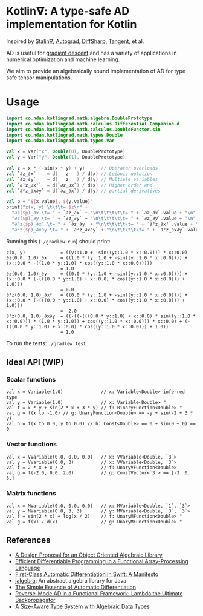 # Kotlin𝛁: A type-safe AD implementation for Kotlin

Inspired by [Stalin∇](https://github.com/Functional-AutoDiff/STALINGRAD), [Autograd](https://github.com/hips/autograd), [DiffSharp](https://github.com/DiffSharp/DiffSharp), [Tangent](https://github.com/google/tangent), et al.

AD is useful for [gradient descent](https://en.wikipedia.org/wiki/Gradient_descent) and has a variety of applications in numerical optimization and machine learning.

We aim to provide an algebraically sound implementation of AD for type safe tensor manipulations.

# Usage

```kotlin
import co.ndan.kotlingrad.math.algebra.DoublePrototype
import co.ndan.kotlingrad.math.calculus.Differential.Companion.d
import co.ndan.kotlingrad.math.calculus.DoubleFunctor.sin
import co.ndan.kotlingrad.math.types.Double
import co.ndan.kotlingrad.math.types.Var

val x = Var("x", Double(0), DoublePrototype)
val y = Var("y", Double(1), DoublePrototype)

val z = x * (-sin(x * y) + y)      // Operator overloads
val `∂z_∂x`    = d(   z   ) / d(x) // Leibniz notation
val `∂z_∂y`    = d(   z   ) / d(y) // Multiple variables
val `∂²z_∂x²`  = d(`∂z_∂x`) / d(x) // Higher order and
val `∂²z_∂x∂y` = d(`∂z_∂x`) / d(y) // partial derivatives

val p = "${x.value}, ${y.value}"
print("z(x, y) \t\t\t= $z\n" +
  "∂z($p)_∂x \t= " + `∂z_∂x` + "\n\t\t\t\t\t= " + `∂z_∂x`.value + "\n" +
  "∂z($p)_∂y \t= " + `∂z_∂y` + "\n\t\t\t\t\t= " + `∂z_∂y`.value + "\n" +
  "∂²z($p)_∂x² \t= " + `∂z_∂y` + "\n\t\t\t\t\t= " + `∂²z_∂x²`.value + "\n" +
  "∂²z($p)_∂x∂y \t= " + `∂²z_∂x∂y` + "\n\t\t\t\t\t= " + `∂²z_∂x∂y`.value)
```

Running this (`./gradlew run`) should print:

```
z(x, y)             = ((y::1.0 + -sin((y::1.0 * x::0.0))) * x::0.0)
∂z(0.0, 1.0)_∂x     = ((1.0 * (y::1.0 + -sin((y::1.0 * x::0.0)))) + (x::0.0 * -((1.0 * y::1.0) * cos((y::1.0 * x::0.0)))))
                    = 1.0
∂z(0.0, 1.0)_∂y     = ((0.0 * (y::1.0 + -sin((y::1.0 * x::0.0)))) + (x::0.0 * (-(((0.0 * y::1.0) + x::0.0) * cos((y::1.0 * x::0.0))) + 1.0)))
                    = 0.0
∂²z(0.0, 1.0)_∂x²   = ((0.0 * (y::1.0 + -sin((y::1.0 * x::0.0)))) + (x::0.0 * (-(((0.0 * y::1.0) + x::0.0) * cos((y::1.0 * x::0.0))) + 1.0)))
                    = -2.0
∂²z(0.0, 1.0)_∂x∂y  = ((-((-(((0.0 * y::1.0) + x::0.0) * sin((y::1.0 * x::0.0))) * (1.0 * y::1.0)) + cos((y::1.0 * x::0.0))) * x::0.0) + (-(((0.0 * y::1.0) + x::0.0) * cos((y::1.0 * x::0.0))) + 1.0))
                    = 1.0
```

To run the tests: `./gradlew test`

## Ideal API (WIP)

### Scalar functions

```
val x = Variable(1.0)              // x: Variable<Double> inferred type
val y = Variable(1.0)              // x: Variable<Double> "
val f = x * y + sin(2 * x + 3 * y) // f: BinaryFunction<Double> "
val g = f(x to -1.0) // g: UnaryFunction<Double> == -y + sin(-2 + 3 * y)
val h = f(x to 0.0, y to 0.0) // h: Const<Double> == 0 + sin(0 + 0) == 0
```

### Vector functions

```
val x = VVariable(0.0, 0.0, 0.0)   // x: VVariable<Double, `3`>
val y = VVariable(0.0, 3)          // x: VVariable<Double, `3`>
val f = 2 * x + x / 2              // f: UnaryVFunction<Double>
val g = f(-2.0, 0.0, 2.0)          // g: ConstVector<`3`> == [-3. 0. 5.]
```

### Matrix functions

```
val x = MVariable(0.0, 0.0, 0.0)   // x: MVariable<Double, `1`, `3`>
val y = MVariable(0.0, 3, 3)       // y: MVariable<Double, `3`, `3`>
val f = sin(2 * x) + log(x / 2)    // f: UnaryMFunction<Double> "
val g = f(x) / d(x)                // g: UnaryMFunction<Double> "
```

## References

* [A Design Proposal for an Object Oriented Algebraic Library](https://pdfs.semanticscholar.org/6fd2/88960ef83469c898a3d8ed8f0950e7839625.pdf)
* [Efficient Differentiable Programming in a Functional Array-Processing Language](https://arxiv.org/pdf/1806.02136.pdf)
* [First-Class Automatic Differentiation in Swift: A Manifesto](https://gist.github.com/rxwei/30ba75ce092ab3b0dce4bde1fc2c9f1d)
* [jalgebra](https://github.com/mdgeorge4153/jalgebra): An abstract algebra library for Java
* [The Simple Essence of Automatic Differentiation](http://conal.net/papers/essence-of-ad/essence-of-ad-icfp.pdf)
* [Reverse-Mode AD in a Functional Framework: Lambda the Ultimate Backpropagator](http://www-bcl.cs.may.ie/~barak/papers/toplas-reverse.pdf)
* [A Size-Aware Type System with Algebraic Data Types](https://pdfs.semanticscholar.org/3a13/cf1599e212c089ccd6a2e05d944ec57c2f87.pdf)
